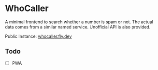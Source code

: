 # WhoCaller

A minimal frontend to search whether a number is spam or not. The actual data comes from a similar named service. Unofficial API is also provided.

Public Instance: [whocaller.fly.dev](https://whocaller.fly.dev/)

## Todo

- [ ] PWA
